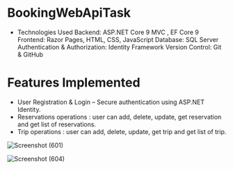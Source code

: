 # BookingWebApiTask

- Technologies Used
Backend: ASP.NET Core 9 MVC , EF Core 9
Frontend: Razor Pages, HTML, CSS, JavaScript
Database: SQL Server
Authentication & Authorization: Identity Framework
Version Control: Git & GitHub

# Features Implemented
- User Registration & Login – Secure authentication using ASP.NET Identity.
- Reservations operations : user can add, delete, update, get reservation and get list of reservations.
- Trip operations : user can add, delete, update, get trip and get list of trip.
  

![Screenshot (601)](https://github.com/user-attachments/assets/9aa3b2b0-160c-41b5-8c7e-72ab3bf1a562)

![Screenshot (604)](https://github.com/user-attachments/assets/93243025-3a99-41cf-bfda-119c8ad74f80)




